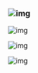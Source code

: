 ### ![img](https://img2018.cnblogs.com/blog/1300168/201906/1300168-20190616222732097-1834557560.jpg)



![img](https://img2018.cnblogs.com/blog/1300168/201906/1300168-20190616222805339-48226720.jpg)



![img](https://img2018.cnblogs.com/blog/1300168/201906/1300168-20190616223049007-571194389.jpg)


![img](https://user-images.githubusercontent.com/40253251/113987521-14142600-9881-11eb-9e09-3a3747cd0870.png)
